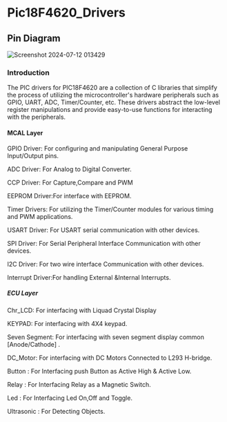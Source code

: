 # Pic18F4620_Drivers
## Pin Diagram
![Screenshot 2024-07-12 013429](https://github.com/user-attachments/assets/fbfb294e-704b-4d01-850e-1f66065d8595)
### Introduction
The PIC drivers for PIC18F4620 are a collection of C libraries that simplify the process of utilizing the microcontroller's hardware peripherals such as GPIO, UART, ADC, Timer/Counter, etc. These drivers abstract the low-level register manipulations and provide easy-to-use functions for interacting with the peripherals.
#### MCAL Layer

   GPIO Driver: For configuring and manipulating General Purpose Input/Output pins.

   ADC Driver: For Analog to Digital Converter.

   CCP Driver: For Capture,Compare and PWM 
 
   EEPROM Driver:For interface with EEPROM.

   Timer Drivers: For utilizing the Timer/Counter modules for various timing and PWM applications.

   USART Driver: For USART serial communication with other devices.

   SPI Driver: For Serial Peripheral Interface Communication with other devices.

   I2C Driver: For two wire interface Communication with other devices.
   
   Interrupt Driver:For handling External &Internal Interrupts.


##### ECU Layer 
  Chr_LCD: For interfacing with Liquad Crystal Display

  KEYPAD: For interfacing with 4X4 keypad.      

  Seven Segment: For interfacing with seven segment display common [Anode/Cathode] .

  DC_Motor: For interfacing with DC Motors Connected to L293 H-bridge.

  Button : For Interfacing push Button as Active High & Active Low.

  Relay : For Interfacing  Relay as a Magnetic Switch.

  Led   : For Interfacing  Led On,Off and Toggle.

  Ultrasonic : For Detecting Objects.

  
  
  
   
